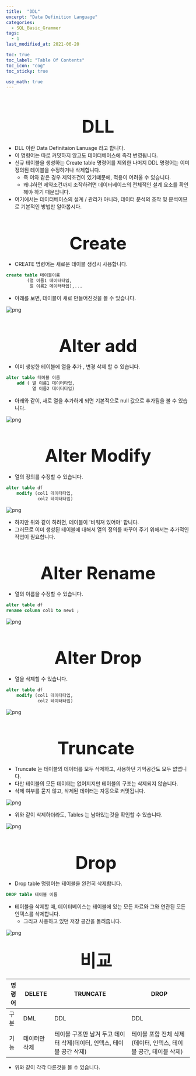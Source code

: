 ```yaml
---
title:  "DDL"
excerpt: "Data Definition Language"
categories:
  - SQL_Basic_Grammer
tags:
  - 1
last_modified_at: 2021-06-20

toc: true
toc_label: "Table Of Contents"
toc_icon: "cog"
toc_sticky: true

use_math: true
---
```


<br>

# <center><font size="15">DLL</font></center> 

- DLL 이란 Data Definitaion Lanuage 라고 합니다.
- 이 명령어는 따로 커밋하지 않고도 데이터베이스에 즉각 변영됩니다.
- 신규 테이블을 생성하는 Create table 명령어를 제외한 나머지 DDL 명령어는 이미 정의된 테이블을 수정하거나 삭제합니다. 
  - 즉 이와 같은 경우 제약조건이 있기떄문에, 적용이 어려울 수 있습니다. 
  - 왜냐하면 제약조건까지 조작하려면 데이터베이스의 전체적인 설계 요소를 확인해야 하기 때문입니다. 
- 여기에서는 데이터베이스의 설계 / 관리가 아니라, 데이터 분석의 조작 및 분석이므로 기본적인 방법만 알아봅시다. 

<br>

## <center><font size="15">Create</font></center> 

- CREATE 명령어는 새로운 테이블 생성시 사용합니다. 

```sql
create table 테이블이름 
		(열 이름1 데이터타입, 
         열 이름2 데이터타입),...
```

- 아래를 보면, 테이블이 새로 만들어진것을 볼 수 있습니다. 

![png](/assets/images/SQL_Basic/15_1.png)

<br>

## <center><font size="15">Alter add</font> </center> 

- 이미 생성한 테이블에 열을 추가 , 변경 삭제 할 수 있습니다. 

```sql
alter table 테이블 이름 
	add ( 열 이름1 데이터타입, 
	      열 이름2 데이터타입)
```

- 아래와 같이, 새로 열을 추가하게 되면 기본적으로 null 값으로 추가됨을 볼 수 있습니다. 

![png](/assets/images/SQL_Basic/15_2.png)

<br>

## <center><font size="15">Alter Modify </font></center> 

- 열의 정의를 수정할 수 있습니다. 

```sql
alter table df 
	modify (col1 데이터타입,
           	col2 테이터타입)
```

![png](/assets/images/SQL_Basic/15_3.png)

- 하지만 위와 같이 하려면, 테이블이 '비워져 있어야' 합니다. 
- 그러므로 이미 생성된 테이블에 대해서 열의 정의를 바꾸어 주기 위해서는 추가적인 작업이 필요합니다. 

<br>

## <center><font size="15">Alter Rename</font></center> 

- 열의 이름을 수정할 수 있습니다. 

```sql
alter table df 
rename column col1 to new1 ;
```

![png](/assets/images/SQL_Basic/15_4.png)

<br>

## <center><font size="15">Alter Drop</font></center> 

- 열을 삭제할 수 있습니다. 

```sql
alter table df 
	modify (col1 데이터타입,
           	col2 테이터타입)
```

![png](/assets/images/SQL_Basic/15_4.png)

<br>

## <center><font size="15">Truncate </font></center> 

- Truncate 는 테이블의 데이터를 모두 삭제하고, 사용하던 기억공간도 모두 없앱니다. 
- 다만 테이블의 모든 데이터는 없어지지만 테이블의 구조는 삭제되지 않습니다.
- 삭제 여부를 묻지 않고, 삭제된 데이터는 자동으로 커밋됩니다. 

![png](/assets/images/SQL_Basic/15_5.png)

- 위와 같이 삭제하더라도, Tables 는  남아있는것을 확인할 수 있습니다. 

![png](/assets/images/SQL_Basic/15_6.png)

<br>

## <center><font size="15">Drop </font></center> 

- Drop table 명령어는 테이블을 완전히 삭제합니다. 

```sql
DROP table 테이블 이름
```

- 테이블을 삭제할 때, 데이터베이스는 테이블에 있는 모든 자료와 그와 연관된 모든 인덱스를 삭제합니다. 
  - 그리고 사용하고 있던 저장 공간을 돌려줍니다. 

![png](/assets/images/SQL_Basic/15_7.png)





## <center><font size="15">비교 </font></center> 

| 명령어 | DELETE        | TRUNCATE                                                     | DROP                                                         |
| ------ | ------------- | ------------------------------------------------------------ | ------------------------------------------------------------ |
| 구분   | DML           | DDL                                                          | DDL                                                          |
| 기능   | 데이터만 삭제 | 테이블 구조만 남겨 두고 데이터 삭제(데이터, 인덱스, 테이블 공간 삭제) | 테이블 포함 전체 삭제(데이터, 인덱스, 테이블 공간, 테이블 삭제) |

- 위와 같이 각각 다른것을 볼 수 있습니다. 

